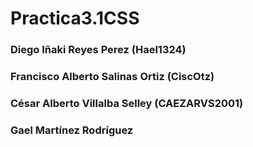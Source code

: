 # Practica3.1CSS

<h3> Diego Iñaki Reyes Perez  (Hael1324) </h3>
<h3> Francisco Alberto Salinas Ortiz  (CiscOtz) </h3>
<h3> César Alberto Villalba Selley  (CAEZARVS2001) </h3>
<h3> Gael Martínez Rodríguez</h3>
